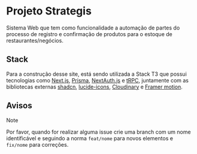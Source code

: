 # Projeto Strategis

Sistema Web que tem como funcionalidade a automação de partes do processo de registro e confirmação de produtos para o estoque de restaurantes/negócios.

## Stack

Para a construção desse site, está sendo utilizada a Stack T3 que possui tecnologias como [Next.js](https://nextjs.org), [Prisma](https://prisma.io), [NextAuth.js](https://next-auth.js.org) e [tRPC](https://trpc.io), juntamente com as bibliotecas externas [shadcn](https://ui.shadcn.com/docs), [lucide-icons](https://lucide.dev/icons/), [Cloudinary](https://next.cloudinary.dev/) e [Framer motion](https://www.framer.com/motion/).

## Avisos

> [!NOTE]
> Por favor, quando for realizar alguma issue crie uma branch com um nome identificável e seguindo a norma `feat/nome` para novos elementos e `fix/nome` para correções.

